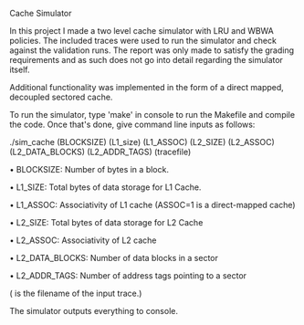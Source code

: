 Cache Simulator

In this project I made a two level cache simulator with LRU and WBWA policies. The included traces were used to run the simulator and check against the validation runs. The report was only made to satisfy the grading requirements and as such does not go into detail regarding the simulator itself.

Additional functionality was implemented in the form of a direct mapped, decoupled sectored cache.

To run the simulator, type 'make' in console to run the Makefile and compile the code. Once that's done, give command line inputs as follows:

./sim_cache (BLOCKSIZE) (L1_size) (L1_ASSOC) (L2_SIZE) (L2_ASSOC) (L2_DATA_BLOCKS) (L2_ADDR_TAGS) (tracefile)

• BLOCKSIZE: Number of bytes in a block.

• L1_SIZE: Total bytes of data storage for L1 Cache.

• L1_ASSOC: Associativity of L1 cache (ASSOC=1 is a direct-mapped cache)

• L2_SIZE: Total bytes of data storage for L2 Cache

• L2_ASSOC: Associativity of L2 cache

• L2_DATA_BLOCKS: Number of data blocks in a sector 

• L2_ADDR_TAGS: Number of address tags pointing to a sector 

(<tracefile> is the filename of the input trace.) 

The simulator outputs everything to console.